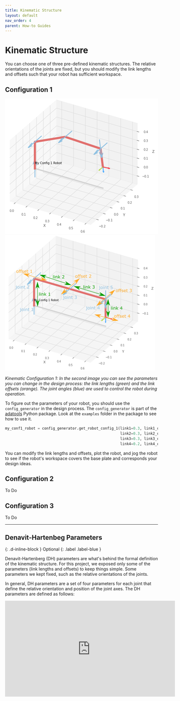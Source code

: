 ```yaml
---
title: Kinematic Structure
layout: default
nav_order: 4
parent: How-to Guides
---
```


# Kinematic Structure
You can choose one of three pre-defined kinematic structures. The relative orientations of the joints are fixed, but you should modify the link lengths and offsets such that your robot has sufficient workspace.

## Configuration 1
![A Config 1 Robot](../../assets/images/config_1.png) ![Robot Config 1 Parameters](../../assets/images/config_1_params_zero.png)

*Kinematic Configuration 1: In the second image you can see the parameters you can change in the design process: the link lengths (green) and the link offsets (orange). The joint angles (blue) are used to control the robot during operation.*

To figure out the parameters of your robot, you should use the `config_generator` in the design process. The `config_generator` is part of the [adatools] Python package. Look at the `examples` folder in the package to see how to use it. 
```python
my_conf1_robot = config_generator.get_robot_config_1(link1=0.3, link1_offset=0.0,
                                                     link2=0.3, link2_offset=0.0,
                                                     link3=0.3, link3_offset=0.0,
                                                     link4=0.2, link4_offset=0.0)
```
You can modify the link lengths and offsets, plot the robot, and jog the robot to see if the robot's workspace covers the base plate and corresponds your design ideas.


[adatools]: https://github.com/frdedynamics/adatools

## Configuration 2
To Do

## Configuration 3
To Do

---

## Denavit-Hartenbeg Parameters
{: .d-inline-block }
Optional
{: .label .label-blue } 

Denavit-Hartenberg (DH) parameters are what's behind the formal definition of the kinematic structure. For this project, we exposed only some of the parameters (link lengths and offsets) to keep things simple. Some parameters we kept fixed, such as the relative orientations of the joints.

In general, DH parameters are a set of four parameters for each joint that define the relative orientation and position of the joint axes. The DH parameters are defined as follows: 
<iframe width="560" height="315" src="https://www.youtube.com/embed/rA9tm0gTln8" title="YouTube video player" frameborder="0" allow="accelerometer; autoplay; clipboard-write; encrypted-media; gyroscope; picture-in-picture; web-share" allowfullscreen></iframe>